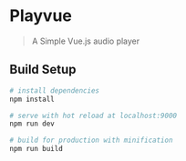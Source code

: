 # Playvue

> A Simple Vue.js audio player

## Build Setup

``` bash
# install dependencies
npm install

# serve with hot reload at localhost:9000
npm run dev

# build for production with minification
npm run build
```
